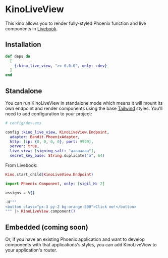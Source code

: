 # KinoLiveView

This kino allows you to render fully-styled Phoenix function and live components in [Livebook](https://livebook.dev).

## Installation

```elixir
def deps do
  [
    {:kino_live_view, ">= 0.0.0", only: :dev}
  ]
end
```

## Standalone

You can run KinoLiveView in standalone mode which means it will mount its own endpoint and render components using the base [Tailwind](https://tailwindcss.com/docs/installation/play-cdn) styles. You'll need to add configuration to your project:

```elixir
# config/dev.exs

config :kino_live_view, KinoLiveView.Endpoint,
  adapter: Bandit.PhoenixAdapter,
  http: [ip: {0, 0, 0, 0}, port: 9999],
  server: true,
  live_view: [signing_salt: "aaaaaaaa"],
  secret_key_base: String.duplicate("a", 64)
```

From Livebook:

```elixir
Kino.start_child(KinoLiveView.Endpoint)

import Phoenix.Component, only: [sigil_H: 2]

assigns = %{}

~H"""
<button class="px-3 py-2 bg-orange-500">Click me!</button>
""" |> KinoLiveView.component()
```

## Embedded (coming soon)

Or, if you have an existing Phoenix application and want to develop components with that applications's styles,
you can add KinoLiveView to your application's router.
